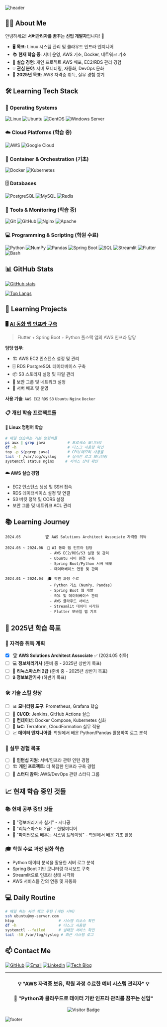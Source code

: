 ![header](https://capsule-render.vercel.app/api?type=waving&color=0:2E8B57,100:4169E1&height=300&section=header&text=Aspiring%20SysAdmin%20🌱&fontSize=50&fontColor=ffffff)

## 👨‍💻 About Me

안녕하세요! **서버관리자를 꿈꾸는 신입 개발자**입니다! 🌱

- 🖥️ **목표**: Linux 시스템 관리 및 클라우드 인프라 엔지니어
- 📚 **현재 학습 중**: 서버 운영, AWS 기초, Docker, 네트워크 기초
- 🔧 **실습 경험**: 개인 프로젝트 AWS 배포, EC2/RDS 관리 경험
- 💡 **관심 분야**: 서버 모니터링, 자동화, DevOps 문화
- 🎯 **2025년 목표**: AWS 자격증 취득, 실무 경험 쌓기

## 🛠️ Learning Tech Stack

### 🐧 Operating Systems
![Linux](https://img.shields.io/badge/Linux-FCC624?style=flat-square&logo=linux&logoColor=black)
![Ubuntu](https://img.shields.io/badge/Ubuntu-E95420?style=flat-square&logo=ubuntu&logoColor=white)
![CentOS](https://img.shields.io/badge/CentOS-262577?style=flat-square&logo=centos&logoColor=white)
![Windows Server](https://img.shields.io/badge/Windows_Server-0078D6?style=flat-square&logo=windows&logoColor=white)

### ☁️ Cloud Platforms (학습 중)
![AWS](https://img.shields.io/badge/AWS-FF9900?style=flat-square&logo=amazon-aws&logoColor=white)
![Google Cloud](https://img.shields.io/badge/Google_Cloud-4285F4?style=flat-square&logo=google-cloud&logoColor=white)

### 🐳 Container & Orchestration (기초)
![Docker](https://img.shields.io/badge/Docker-2496ED?style=flat-square&logo=docker&logoColor=white)
![Kubernetes](https://img.shields.io/badge/Kubernetes-326CE5?style=flat-square&logo=kubernetes&logoColor=white)

### 🗄️ Databases
![PostgreSQL](https://img.shields.io/badge/PostgreSQL-4169E1?style=flat-square&logo=postgresql&logoColor=white)
![MySQL](https://img.shields.io/badge/MySQL-4479A1?style=flat-square&logo=mysql&logoColor=white)
![Redis](https://img.shields.io/badge/Redis-DC382D?style=flat-square&logo=redis&logoColor=white)

### 🔧 Tools & Monitoring (학습 중)
![Git](https://img.shields.io/badge/Git-F05032?style=flat-square&logo=git&logoColor=white)
![GitHub](https://img.shields.io/badge/GitHub-181717?style=flat-square&logo=github&logoColor=white)
![Nginx](https://img.shields.io/badge/Nginx-009639?style=flat-square&logo=nginx&logoColor=white)
![Apache](https://img.shields.io/badge/Apache-D22128?style=flat-square&logo=apache&logoColor=white)

### 💻 Programming & Scripting (학원 수료)
![Python](https://img.shields.io/badge/Python-3776AB?style=flat-square&logo=python&logoColor=white)
![NumPy](https://img.shields.io/badge/NumPy-013243?style=flat-square&logo=numpy&logoColor=white)
![Pandas](https://img.shields.io/badge/Pandas-150458?style=flat-square&logo=pandas&logoColor=white)
![Spring Boot](https://img.shields.io/badge/Spring_Boot-6DB33F?style=flat-square&logo=spring-boot&logoColor=white)
![SQL](https://img.shields.io/badge/SQL-4479A1?style=flat-square&logo=mysql&logoColor=white)
![Streamlit](https://img.shields.io/badge/Streamlit-FF4B4B?style=flat-square&logo=streamlit&logoColor=white)
![Flutter](https://img.shields.io/badge/Flutter-02569B?style=flat-square&logo=flutter&logoColor=white)
![Bash](https://img.shields.io/badge/Bash-4EAA25?style=flat-square&logo=gnu-bash&logoColor=white)

## 📊 GitHub Stats

[![GitHub stats](https://github-readme-stats.vercel.app/api?username=ansdud923&show_icons=true&theme=chartreuse-dark&title_color=00FF7F&text_color=32CD32&bg_color=0,1a1a1a,2d2d2d&border_color=00FF7F)](https://github.com/anuraghazra/github-readme-stats)

[![Top Langs](https://github-readme-stats.vercel.app/api/top-langs/?username=ansdud923&layout=compact&theme=chartreuse-dark&title_color=00FF7F&text_color=32CD32&bg_color=0,1a1a1a,2d2d2d&border_color=00FF7F&langs_count=8)](https://github.com/anuraghazra/github-readme-stats)

## 🚀 Learning Projects

### 🖥️ [AI 동화 앱 인프라 구축](https://github.com/ansdud923/fairytale-app)
> Flutter + Spring Boot + Python 풀스택 앱의 AWS 인프라 담당

**담당 업무**: 
- 🏗️ AWS EC2 인스턴스 설정 및 관리
- 🗄️ RDS PostgreSQL 데이터베이스 구축
- 📦 S3 스토리지 설정 및 파일 관리
- 🔐 보안 그룹 및 네트워크 설정
- 🚀 서버 배포 및 운영

**사용 기술**: `AWS EC2` `RDS` `S3` `Ubuntu` `Nginx` `Docker`

### 📋 개인 학습 프로젝트들

#### 🐧 Linux 명령어 학습
```bash
# 매일 연습하는 기본 명령어들
ps aux | grep java          # 프로세스 모니터링
df -h                       # 디스크 사용량 확인
top -p $(pgrep java)        # CPU/메모리 사용률
tail -f /var/log/syslog     # 실시간 로그 모니터링
systemctl status nginx     # 서비스 상태 확인
```

#### ☁️ AWS 실습 경험
- EC2 인스턴스 생성 및 SSH 접속
- RDS 데이터베이스 설정 및 연결
- S3 버킷 정책 및 CORS 설정
- 보안 그룹 및 네트워크 ACL 관리

## 📚 Learning Journey

```
2024.05           🏆 AWS Solutions Architect Associate 자격증 취득

2024.05 ~ 2024.06  🎨 AI 동화 앱 인프라 담당
                    - AWS EC2/RDS/S3 설정 및 관리
                    - Ubuntu 서버 환경 구축
                    - Spring Boot/Python 서버 배포
                    - 데이터베이스 연동 및 관리

2024.01 ~ 2024.04  🎓 학원 과정 수료
                    - Python 기초 (NumPy, Pandas)
                    - Spring Boot 웹 개발
                    - SQL 및 데이터베이스 관리
                    - AWS 클라우드 서비스
                    - Streamlit 데이터 시각화
                    - Flutter 모바일 앱 기초
```

## 🎯 2025년 학습 목표

### 📜 자격증 취득 계획
- [x] 🏆 **AWS Solutions Architect Associate** ✅ (2024.05 취득)
- [ ] 💻 **정보처리기사** (준비 중 - 2025년 상반기 목표)
- [ ] 🐧 **리눅스마스터 2급** (준비 중 - 2025년 상반기 목표)
- [ ] 🔒 **정보보안기사** (하반기 목표)

### 🛠️ 기술 스킬 향상
- [ ] 📊 **모니터링 도구**: Prometheus, Grafana 학습
- [ ] 🔄 **CI/CD**: Jenkins, GitHub Actions 실습
- [ ] 🐳 **컨테이너**: Docker Compose, Kubernetes 심화
- [ ] 📜 **IaC**: Terraform, CloudFormation 실무 적용
- [ ] 📈 **데이터 엔지니어링**: 학원에서 배운 Python/Pandas 활용하여 로그 분석

### 💼 실무 경험 목표
- [ ] 👥 **인턴십 지원**: 서버/인프라 관련 인턴 경험
- [ ] 🏗️ **개인 프로젝트**: 더 복잡한 인프라 구축 경험
- [ ] 📖 **스터디 참여**: AWS/DevOps 관련 스터디 그룹

## 📈 현재 학습 중인 것들

### 📚 현재 공부 중인 것들
- 📘 "정보처리기사 실기" - 시나공
- 📕 "리눅스마스터 2급" - 한빛미디어  
- 📗 "파이썬으로 배우는 시스템 트레이딩" - 학원에서 배운 기초 활용

### 🎓 학원 수료 과정 심화 학습
- Python 데이터 분석을 활용한 서버 로그 분석
- Spring Boot 기반 모니터링 대시보드 구축
- Streamlit으로 인프라 상태 시각화
- AWS 서비스들 간의 연동 및 자동화

## 💻 Daily Routine

```bash
# 매일 하는 서버 체크 루틴 (개인 서버)
ssh ubuntu@my-server.com
htop                    # 시스템 리소스 확인
df -h                   # 디스크 사용량
systemctl --failed      # 실패한 서비스 확인
tail -50 /var/log/syslog # 최근 시스템 로그
```

## 📫 Contact Me

[![GitHub](https://img.shields.io/badge/GitHub-181717?style=flat-square&logo=github&logoColor=white)](https://github.com/ansdud923)
[![Email](https://img.shields.io/badge/Email-EA4335?style=flat-square&logo=gmail&logoColor=white)](mailto:your-email@gmail.com)
[![LinkedIn](https://img.shields.io/badge/LinkedIn-0A66C2?style=flat-square&logo=linkedin&logoColor=white)](https://linkedin.com/in/yourprofile)
[![Tech Blog](https://img.shields.io/badge/Tech_Blog-00C7B7?style=flat-square&logo=blogger&logoColor=white)](https://your-blog.com)

---

<div align="center">

### 💡 "AWS 자격증 보유, 학원 과정 수료한 예비 시스템 관리자" 💡
### 🌱 "Python과 클라우드로 데이터 기반 인프라 관리를 꿈꾸는 신입"

![Visitor Badge](https://visitor-badge.laobi.icu/badge?page_id=ansdud923.ansdud923)

</div>

![footer](https://capsule-render.vercel.app/api?type=waving&color=0:2E8B57,100:4169E1&height=150&section=footer)

